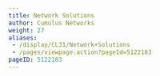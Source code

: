 ```yaml
---
title: Network Solutions
author: Cumulus Networks
weight: 27
aliases:
 - /display/CL31/Network+Solutions
 - /pages/viewpage.action?pageId=5122183
pageID: 5122183
---
```

